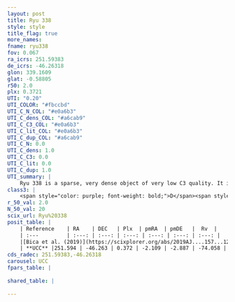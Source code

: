 ```yaml
---
layout: post
title: Ryu 338
style: style
title_flag: true
more_names: 
fname: ryu338
fov: 0.067
ra_icrs: 251.59383
de_icrs: -46.26318
glon: 339.1609
glat: -0.58805
r50: 2.0
plx: 0.3721
UTI: "0.20"
UTI_COLOR: "#fbccbd"
UTI_C_N_COL: "#e0a6b3"
UTI_C_dens_COL: "#a6cab9"
UTI_C_C3_COL: "#e0a6b3"
UTI_C_lit_COL: "#e0a6b3"
UTI_C_dup_COL: "#a6cab9"
UTI_C_N: 0.0
UTI_C_dens: 1.0
UTI_C_C3: 0.0
UTI_C_lit: 0.0
UTI_C_dup: 1.0
UTI_summary: |
    Ryu 338 is a sparse, very dense object of very low C3 quality. It is rarely studied in the literature, with no articles listed in the last 6 years.<br><br><span style="color: #99180f; font-weight: bold;">Warning: </span>contains less than 25 stars with <i>P>0.5</i> estimated.
class3: |
    <span style="color: purple; font-weight: bold;">D</span><span style="color: purple; font-weight: bold;">D</span>
r_50_val: 2.0
N_50_val: 20
scix_url: Ryu%20338
posit_table: |
    | Reference    | RA    | DEC   | Plx  | pmRA  | pmDE   |  Rv  |
    | :---         | :---: | :---: | :---: | :---: | :---: | :---: |
    |[Bica et al. (2019)](https://scixplorer.org/abs/2019AJ....157...12B) | 251.607 | -46.268 | -- | -- | -- | -- |
    | **UCC** |251.594 | -46.263 | 0.372 | -2.109 | -2.887 | -74.058 | 
cds_radec: 251.59383,-46.26318
carousel: UCC
fpars_table: |
    
shared_table: |
    
---
```

